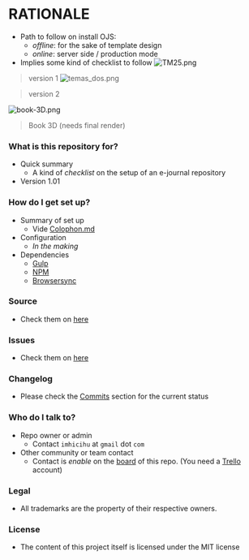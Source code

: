 # RATIONALE #

* Path to follow on install OJS:
     - _offline_: for the sake of template design
	 - _online_: server side / production mode
* Implies some kind of checklist to follow
![TM25.png](https://bitbucket.org/repo/rpybXp8/images/3099136996-TM25.png)

> version 1
![temas_dos.png](https://bitbucket.org/repo/rpybXp8/images/829942321-temas_dos.png)

> version 2

![book-3D.png](https://bitbucket.org/repo/rpybXp8/images/2004126747-book-3D.png)

> Book 3D (needs final render)

### What is this repository for? ###

* Quick summary
    - A kind of _checklist_ on the setup of an e-journal repository
* Version 1.01

### How do I get set up? ###

* Summary of set up
    - Vide [Colophon.md](https://bitbucket.org/imhicihu/open-journal-system-ojs-project/src/bc926daaa58527e7792d1f1b3e2b39442486b78a/Colophon.md?at=master&fileviewer=file-view-default)
* Configuration
    - _In the making_
* Dependencies
    - [Gulp](https://gulpjs.com/)
    - [NPM](https://www.npmjs.com/)
    - [Browsersync](https://browsersync.io/)
    
### Source ###

* Check them on [here](https://bitbucket.org/imhicihu/open-journal-system-ojs-project/src)

### Issues ###

* Check them on [here](https://bitbucket.org/imhicihu/open-journal-system-ojs-project/issues?status=new&status=open)

### Changelog ###

* Please check the [Commits](https://bitbucket.org/imhicihu/open-journal-system-ojs-project/commits/) section for the current status

### Who do I talk to? ###

* Repo owner or admin
    - Contact `imhicihu` at `gmail` dot `com`
* Other community or team contact
    - Contact is _enable_ on the [board](https://bitbucket.org/imhicihu/XXXXXXXXXXXX/addon/trello/trello-board) of this repo. (You need a [Trello](https://trello.com/) account)


### Legal ###

* All trademarks are the property of their respective owners.

### License ###

* The content of this project itself is licensed under the MIT license